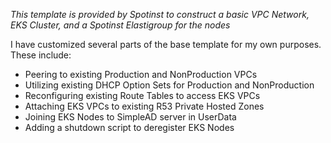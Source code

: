 *This template is provided by Spotinst to construct a basic VPC Network, EKS Cluster, and a Spotinst Elastigroup for the nodes*

I have customized several parts of the base template for my own purposes. These include:

* Peering to existing Production and NonProduction VPCs
* Utilizing existing DHCP Option Sets for Production and NonProduction
* Reconfiguring existing Route Tables to access EKS VPCs
* Attaching EKS VPCs to existing R53 Private Hosted Zones
* Joining EKS Nodes to SimpleAD server in UserData
* Adding a shutdown script to deregister EKS Nodes 
